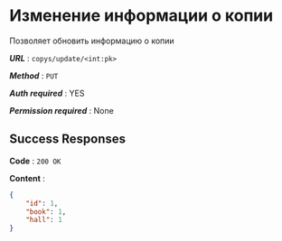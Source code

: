 # Изменение информации о копии

Позволяет обновить информацию о копии

***URL*** : `copys/update/<int:pk>`

***Method*** : `PUT`

***Auth required*** : YES

***Permission required*** : None

## Success Responses

**Code** : `200 OK`

**Content** :

```json
{
    "id": 1,
    "book": 1,
    "hall": 1
}
```